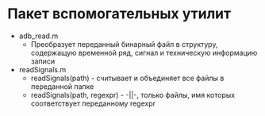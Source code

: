 #  Пакет вспомогательных утилит

- adb_read.m
  - Преобразует переданный бинарный файл в структуру, содержащую временной ряд, сигнал и техническую информацию записи
- readSignals.m
  - readSignals(path) - считывает и объединяет все файлы в переданной папке
  - readSignals(path, regexpr) - -||-, только файлы, имя которых соответствует переданному regexpr

